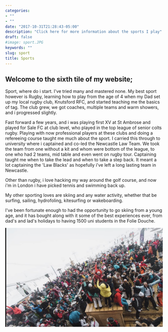 ```yaml
---
categories:
- ""
- ""
date: "2017-10-31T21:28:43-05:00"
description: "Click here for more information about the sports I play"
draft: false
#image: sport.JPG
keywords: ""
slug: sport
title: Sports
---
```


## **Welcome to the sixth tile of my website;**

Sport, where do i start. I've tried many and mastered none. My best sport however is Rugby, learning how to play from the age of 4 when my Dad set up my local rugby club, Knutsford RFC, and started teaching me the basics of tag. The club grew, we got coaches, multiple teams and warm showers, and i progressed slightly. 

Fast forward a few years, and i was playing first XV at St Ambrose and played for Sale FC at club level, who played in the top league of senior colts rugby. Playing with now professional players at these clubs and doing a refereeing course taught me much about the sport. I carried this through to university where i captained and co-led the Newcastle Law Team. We took the team from one without a kit and whom were bottom of the league, to one who had 2 teams, mid table and even went on rugby tour. Captaining taught me when to take the lead and when to take a step back. It meant a lot captaining the 'Law Blacks' as hopefully i've left a long lasting team in Newcastle.

Other than rugby, i love hacking my way around the golf course, and now i'm in London i have picked tennis and swimming back up.

My other sporting loves are skiing and any water activity, whether that be surfing, sailing, hydrofoling, kitesurfing or wakeboarding. 

I've been fortunate enough to had the opportunity to go skiing from a young age, and it has bought along with it some of the best experiences ever, from dad's and lad's holidays to having 1500 uni students in the Folie Douche.

![](static/img/blogs/IMG_0504.jpeg)